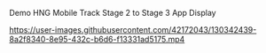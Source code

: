 Demo HNG Mobile Track Stage 2 to Stage 3 App Display

https://user-images.githubusercontent.com/42172043/130342439-8a2f8340-8e95-432c-b6d6-f13331ad5175.mp4
